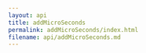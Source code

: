 ```yaml
---
layout: api
title: addMicroSeconds
permalink: addMicroSeconds/index.html
filename: api/addMicroSeconds.md
---
```

